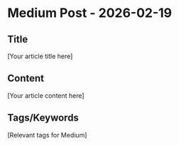 # Medium Post - 2026-02-19

## Title
[Your article title here]

## Content
[Your article content here]

## Tags/Keywords
[Relevant tags for Medium]
